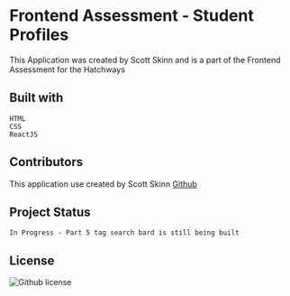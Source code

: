 # Frontend Assessment - Student Profiles

This Application was created by Scott Skinn and is a part of the Frontend Assessment for the Hatchways

## Built with

    HTML
    CSS
    ReactJS

## Contributors

This application use created by Scott Skinn
[Github](https://github.com/scottskinn)

## Project Status

    In Progress - Part 5 tag search bard is still being built

## License

  ![Github license](https://img.shields.io/badge/licence-MIT-blue.svg)